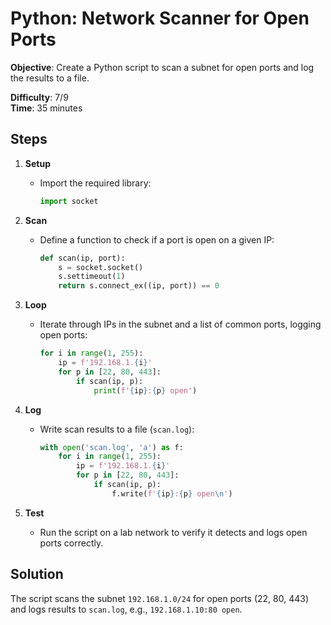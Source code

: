 
# Python: Network Scanner for Open Ports

**Objective**: Create a Python script to scan a subnet for open ports and log the results to a file.

**Difficulty**: 7/9  
**Time**: 35 minutes

## Steps

1. **Setup**  
   - Import the required library:  
     ```python
     import socket
     ```

2. **Scan**  
   - Define a function to check if a port is open on a given IP:  
     ```python
     def scan(ip, port):
         s = socket.socket()
         s.settimeout(1)
         return s.connect_ex((ip, port)) == 0
     ```

3. **Loop**  
   - Iterate through IPs in the subnet and a list of common ports, logging open ports:  
     ```python
     for i in range(1, 255):
         ip = f'192.168.1.{i}'
         for p in [22, 80, 443]:
             if scan(ip, p):
                 print(f'{ip}:{p} open')
     ```

4. **Log**  
   - Write scan results to a file (`scan.log`):  
     ```python
     with open('scan.log', 'a') as f:
         for i in range(1, 255):
             ip = f'192.168.1.{i}'
             for p in [22, 80, 443]:
                 if scan(ip, p):
                     f.write(f'{ip}:{p} open\n')
     ```

5. **Test**  
   - Run the script on a lab network to verify it detects and logs open ports correctly.

## Solution

The script scans the subnet `192.168.1.0/24` for open ports (22, 80, 443) and logs results to `scan.log`, e.g., `192.168.1.10:80 open`.
